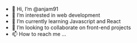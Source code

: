 - 👋 Hi, I’m @anjam91
- 👀 I’m interested in web development
- 🌱 I’m currently learning Javascript and React
- 💞️ I’m looking to collaborate on front-end projects
- 📫 How to reach me ...

<!---
anjam91/anjam91 is a ✨ special ✨ repository because its `README.md` (this file) appears on your GitHub profile.
You can click the Preview link to take a look at your changes.
--->
